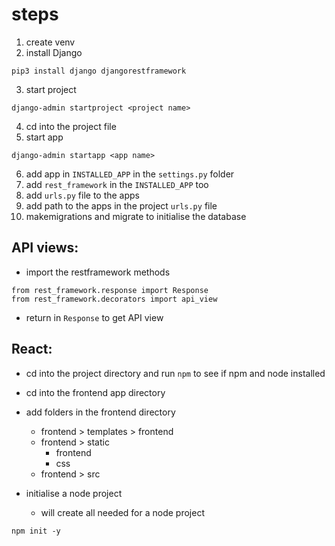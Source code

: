 # steps
1. create venv
2. install Django

```
pip3 install django djangorestframework
```

3. start project

```
django-admin startproject <project name>
```

4. cd into the project file
5. start app

```
django-admin startapp <app name>
```

6. add app in `INSTALLED_APP` in the `settings.py` folder
7. add `rest_framework` in the `INSTALLED_APP` too
8. add `urls.py` file to the apps
9. add path to the apps in the project `urls.py` file
10. makemigrations and migrate to initialise the database

## API views:
- import the restframework methods
```
from rest_framework.response import Response
from rest_framework.decorators import api_view
```

- return in `Response` to get API view

## React:
- cd into the project directory and run `npm` to see if npm and node installed
- cd into the frontend app directory
- add folders in the frontend directory
    - frontend > templates > frontend
    - frontend > static
        - frontend
        - css
    - frontend > src

- initialise a node project
    - will create all needed for a node project 
```
npm init -y
```